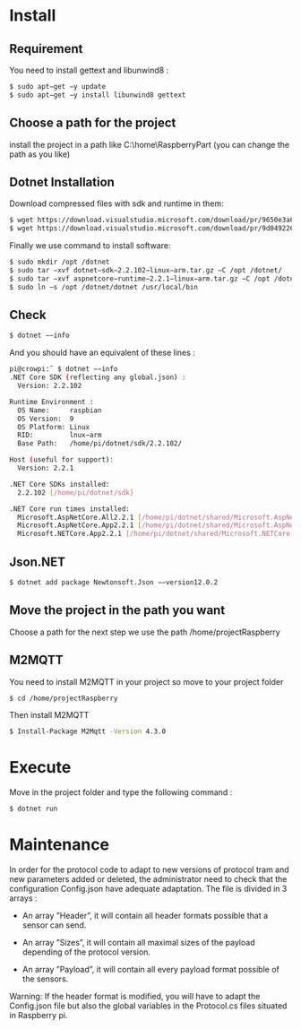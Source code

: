 # Install

## Requirement

You need to install gettext and libunwind8 :

```bash
$ sudo apt−get −y update
$ sudo apt−get −y install libunwind8 gettext
```



## Choose a path for the project

install the project in a path like C:\\home\RaspberryPart (you can change the path as you like)



## Dotnet Installation

Download compressed files with sdk and runtime in them:

```bash
$ wget https://download.visualstudio.microsoft.com/download/pr/9650e3a6−0399−4330−a363−1add761127f9/14d80726c16d0e3d36db2ee5c11928e4/dotnet−sdk−2.2.102−linux−arm.tar.gz
$ wget https://download.visualstudio.microsoft.com/download/pr/9d049226−1f28−4d3d−a4ff−314e56b223c5/f67ab05a3d70b2bff46ff25e2b3acd2a/aspnetcore−runtime−2.2.1−linux−arm.tar.gz
```





Finally we use command to install software:

```bash
$ sudo mkdir /opt /dotnet
$ sudo tar −xvf dotnet−sdk−2.2.102−linux−arm.tar.gz −C /opt /dotnet/
$ sudo tar −xvf aspnetcore−runtime−2.2.1−linux−arm.tar.gz −C /opt /dotnet/
$ sudo ln −s /opt /dotnet/dotnet /usr/local/bin
```





## Check



```bash
$ dotnet −−info
```



And you should have an equivalent of these lines :

```bash
pi@crowpi:˜ $ dotnet −−info
.NET Core SDK (reflecting any global.json) :
  Version: 2.2.102

Runtime Environment :
  OS Name:     raspbian
  OS Version:  9
  OS Platform: Linux
  RID:         lnux−arm
  Base Path:   /home/pi/dotnet/sdk/2.2.102/

Host (useful for support):
  Version: 2.2.1

.NET Core SDKs installed:
  2.2.102 [/home/pi/dotnet/sdk]

.NET Core run times installed:
  Microsoft.AspNetCore.All2.2.1 [/home/pi/dotnet/shared/Microsoft.AspNetCore.All]
  Microsoft.AspNetCore.App2.2.1 [/home/pi/dotnet/shared/Microsoft.AspNetCore.App]
  Microsoft.NETCore.App2.2.1 [/home/pi/dotnet/shared/Microsoft.NETCore.App]
```





## Json.NET



```bash
$ dotnet add package Newtonsoft.Json −−version12.0.2
```



## Move the project in the path you want

Choose a path for the next step we use the path /home/projectRaspberry



## M2MQTT

You need to install M2MQTT in your project so move to your project folder

```bash
$ cd /home/projectRaspberry
```



Then install M2MQTT

```bash
$ Install-Package M2Mqtt -Version 4.3.0
```





# Execute

Move in the project folder and type the following command :

```bash
$ dotnet run
```



# Maintenance

In order for the protocol code to adapt to new versions of protocol tram and new parameters added or deleted, the administrator need to check that the configuration Config.json have adequate adaptation. The file is divided in 3 arrays :
- An array ”Header”, it will contain all header formats possible that a sensor can send.

- An array ”Sizes”, it will contain all maximal sizes of the payload depending of the protocol version. 

- An array ”Payload”, it will contain all every payload format possible of the sensors. 



Warning: If the header format is modified, you will have to adapt the Config.json file but also the global variables in the Protocol.cs files situated in Raspberry pi.